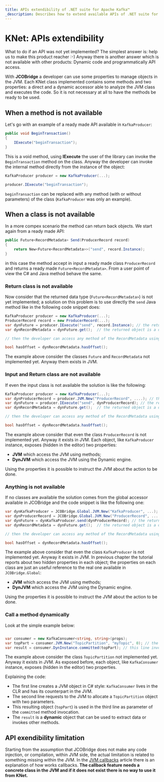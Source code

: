 ```yaml
---
title: APIs extendibility of .NET suite for Apache Kafka™
_description: Describes how to extend available APIs of .NET suite for Apache Kafka™
---
```


# KNet: APIs extendibility

What to do if an API was not yet implemented? The simplest answer is: help us to make this product reacher :-)
Anyway there is another answer which is not available with other products: Dynamic code and programmatically API access.

With **JCOBridge** a developer can use some properties to manage objects in the JVM. 
Each KNet class implemented contains some methods and two properties: a direct and a dynamic accessor able to analyze the JVM class and executes the code.
So it is not necessary at all to have the methods be ready to be used.

## When a method is not available

Let's go with an example of a ready made API available in `KafkaProducer`:

```C#
public void BeginTransaction()
{
	IExecute("beginTransaction");
}
```

This is a void method, using **IExecute** the user of the library can invoke the `BeginTransaction` method on the class. Anyway the developer can invoke the internal method directly from the instance of the object:
```C#
KafkaProducer producer = new KafkaProducer(...);

producer.IExecute("beginTransaction");
```

`beginTransaction` can be replaced with any method (with or without parameters) of the class (`KafkaProducer` was only an example).

## When a class is not available

In a more compex scenario the method can return back objects. We start again from a ready made API:

```C#
public Future<RecordMetadata> Send(ProducerRecord record)
{
	return New<Future<RecordMetadata>>("send", record.Instance);
}
```

in this case the method accept in input a ready made class `ProducerRecord` and returns a ready made `Future<RecordMetadata>`. From a user point of view the C# and Java method behave the same.

### Return class is not available

Now consider that the returned data type (`Future<RecordMetadata>`) is not yet implemented; a solution on this problem is to use directly the `send` Java method like in the following code snippet does:
```C#
KafkaProducer producer = new KafkaProducer(...);
ProducerRecord record = new ProducerRecord(...);
var dynFuture = producer.IExecute("send", record.Instance); // the returned object is a dynamic object reference of the Future object in Java
var dynRecordMetadata = dynFuture.get();  // the returned object is a dynamic object reference of the RecordMetadata object in Java

// then the developer can access any method of the RecordMetadata using dynRecordMetadata

bool hasOffset = dynRecordMetadata.hasOffset();

```

The example above consider the classes `Future` and `RecordMetadata` not implemented yet. Anyway them exists in JVM.

### Input and Return class are not available

If even the input class is not available the solution is like the following:

```C#
KafkaProducer producer = new KafkaProducer(...);
var dynProducerRecord = producer.JVM.New("ProducerRecord", ....); // the returned object is a dynamic object reference of the ProducerRecord object in Java
var dynFuture = producer.IExecute("send", dynProducerRecord); // the returned object is a dynamic object reference of the Future object in Java
var dynRecordMetadata = dynFuture.get();  // the returned object is a dynamic object reference of the RecordMetadata object in Java

// then the developer can access any method of the RecordMetadata using dynRecordMetadata

bool hasOffset = dynRecordMetadata.hasOffset();

```

The example above consider that even the class `ProducerRecord` is not implemented yet. Anyway it exists in JVM.
Each object, like `KafkaProducer` instance, exposes (hidden in the editor) two properties:
* **JVM** which access the JVM using methods;
* **DynJVM** which access the JVM using the Dynamic engine.

Using the properties it is possible to instruct the JVM about the action to be done.

### Anything is not available

If no classes are available the solution comes from the global accessor available in JCOBridge and the code snippet is like the following one:

```C#
var dynKafkaProducer = JCOBridge.Global.JVM.New("KafkaProducer", ...); // the returned object is a dynamic object reference of the KafkaProducer object in Java
var dynProducerRecord = JCOBridge.Global.JVM.New("ProducerRecord", ....); // the returned object is a dynamic object reference of the ProducerRecord object in Java
var dynFuture = dynKafkaProducer.send(dynProducerRecord); // the returned object is a dynamic object reference of the Future object in Java
var dynRecordMetadata = dynFuture.get();  // the returned object is a dynamic object reference of the RecordMetadata object in Java

// then the developer can access any method of the RecordMetadata using dynRecordMetadata

bool hasOffset = dynRecordMetadata.hasOffset();

```

The example above consider that even the class `KafkaProducer` is not implemented yet. Anyway it exists in JVM.
In previous chapter the tutorial reports about two hidden properties in each object; the properties on each class are just an useful reference to the real one available in `JCOBridge.Global`:
* **JVM** which access the JVM using methods;
* **DynJVM** which access the JVM using the Dynamic engine.

Using the properties it is possible to instruct the JVM about the action to be done.

### Call a method dynamically

Look at the simple example below:

```C#

var consumer = new KafkaConsumer<string, string>(props);
var topPart = consumer.JVM.New("TopicPartition", "myTopic", 0); // the returned object is a dynamic object reference of the TopicPartition object in Java
var result = consumer.DynInstance.committed(topPart); // this line invokes dynamically the committed on the instance of the KafkaConsumer
```

The example above consider the class `TopicPartition` not implemented yet. Anyway it exists in JVM.
As exposed before, each object, like `KafkaConsumer` instance, exposes (hidden in the editor) two properties.

Explaining the code:
* The first line creates a JVM object in C# style: `KafkaConsumer` lives in the CLR and has its counterpart in the JVM.
* The second line requests to the JVM to allocate a `TopicPartition` object with two parameters.
* This resulting object (`topPart`) is used in the third line as parameter of the `committed` method invocation.
* The `result` is a **dynamic** object that can be used to extract data or invokes other methods.

## API exendibility limitation

Starting from the assumption that JCOBridge does not make any code injection, or compilation, within JVM side, the actual limitation is related to something missing within the JVM.
In the [JVM callbacks](jvm_callbacks.md) article there is an explanation of how works callbacks.
**The callback feature needs a concrete class in the JVM and if it does not exist there is no way to use it from KNet.**

